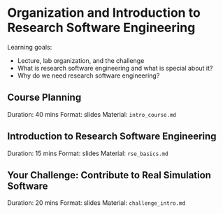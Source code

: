 # Organization and Introduction to Research Software Engineering

Learning goals:

- Lecture, lab organization, and the challenge
- What is research software engineering and what is special about it?
- Why do we need research software engineering?

## Course Planning

Duration: 40 mins
Format: slides
Material: `intro_course.md`

## Introduction to Research Software Engineering

Duration: 15 mins
Format: slides
Material: `rse_basics.md`

## Your Challenge: Contribute to Real Simulation Software

Duration: 20 mins
Format: slides
Material: `challenge_intro.md`
